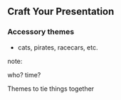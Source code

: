 ## Craft Your Presentation

### Accessory themes

* cats, pirates, racecars, etc.

note:

who?
time?

Themes to tie things together


